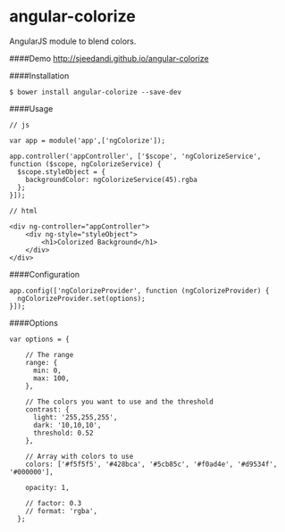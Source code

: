 # angular-colorize
AngularJS module to blend colors.

####Demo
http://sjeedandi.github.io/angular-colorize

####Installation

    $ bower install angular-colorize --save-dev


####Usage

    // js
    
    var app = module('app',['ngColorize']);
    
    app.controller('appController', ['$scope', 'ngColorizeService', function ($scope, ngColorizeService) {
      $scope.styleObject = {
        backgroundColor: ngColorizeService(45).rgba
      };
    }]);
    
    // html
    
    <div ng-controller="appController">
        <div ng-style="styleObject">
            <h1>Colorized Background</h1>
        </div>
    </div>
  
  
####Configuration
  
    app.config(['ngColorizeProvider', function (ngColorizeProvider) {
      ngColorizeProvider.set(options);
    }]);


####Options
    
    var options = {
        
        // The range
        range: {
          min: 0,
          max: 100,
        },
        
        // The colors you want to use and the threshold
        contrast: {
          light: '255,255,255',
          dark: '10,10,10',
          threshold: 0.52
        },
        
        // Array with colors to use
        colors: ['#f5f5f5', '#428bca', '#5cb85c', '#f0ad4e', '#d9534f', '#000000'],
        
        opacity: 1,
        
        // factor: 0.3
        // format: 'rgba',
      };

